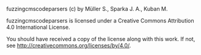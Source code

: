 fuzzingcmscodeparsers (c) by Müller S., Sparka J. A., Kuban M.

fuzzingcmscodeparsers is licensed under a
Creative Commons Attribution 4.0 International License.

You should have received a copy of the license along with this
work. If not, see <http://creativecommons.org/licenses/by/4.0/>.
